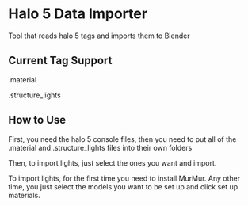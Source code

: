 # Halo 5 Data Importer
 Tool that reads halo 5 tags and imports them to Blender

## Current Tag Support

.material

.structure_lights

## How to Use
First, you need the halo 5 console files, then you need to put all of the .material and .structure_lights files into their own folders

Then, to import lights, just select the ones you want and import.

To import lights, for the first time you need to install MurMur. Any other time, you just select the models you want to be set up and click set up materials.

